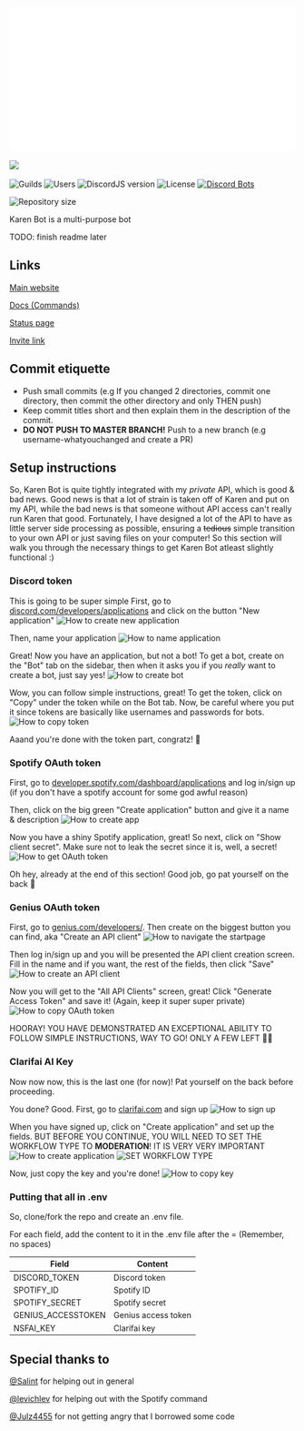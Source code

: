 <p align="center">
  <img src="readme.svg">
</p>

<a href="https://status.exerra.xyz" id="freshstatus-badge-root" data-banner-style="compact">
  <img src="https://public-api.freshstatus.io/v1/public/badge.svg/?badge=0b9b52df-6e1d-4d16-b836-5595b35bcef8" />
</a>

![Guilds](https://img.shields.io/badge/dynamic/json?color=success&label=Guilds&query=servercount&url=https%3A%2F%2Fcdn.exerra.xyz%2Fkaren%2Fstats%2F)
![Users](https://img.shields.io/badge/dynamic/json?color=success&label=Users&query=users&url=https%3A%2F%2Fcdn.exerra.xyz%2Fkaren%2Fstats%2F)
![DiscordJS version](https://img.shields.io/badge/dynamic/json?color=informational&label=DiscordJS&prefix=v&query=DiscordJS&url=https%3A%2F%2Fcdn.exerra.xyz%2Fkaren%2Fstats%2F)
![License](https://img.shields.io/github/license/exerra-discord/karen-bot)
[![Discord Bots](https://top.gg/api/widget/status/599289687743397889.svg)](https://top.gg/bot/599289687743397889)

![Repository size](https://img.shields.io/github/repo-size/exerra-discord/karen-bot)

Karen Bot is a multi-purpose bot

TODO: finish readme later

## Links

[Main website](https://karen.exerra.xyz)

[Docs (Commands)](https://docs.karen.exerra.xyz)

[Status page](https://status.exerra.xyz)

[Invite link](https://discord.com/oauth2/authorize?client_id=599289687743397889&scope=applications.commands%20bot&permissions=8)

## Commit etiquette

* Push small commits (e.g If you changed 2 directories, commit one directory, then commit the other directory and only THEN push)
* Keep commit titles short and then explain them in the description of the commit.
* **DO NOT PUSH TO MASTER BRANCH!** Push to a new branch (e.g username-whatyouchanged and create a PR)

## Setup instructions
So, Karen Bot is quite tightly integrated with my *private* API, which is good & bad news. Good news is that a lot of strain is taken off of Karen and put on my API, while the bad news is that someone without API access can't really run Karen that good. Fortunately, I have designed a lot of the API to have as little server side processing as possible, ensuring a ~~tedious~~ simple transition to your own API or just saving files on your computer!
So this section will walk you through the necessary things to get Karen Bot atleast slightly functional :)

### Discord token
This is going to be super simple
First, go to [discord.com/developers/applications](https://discord.com/developers/applications) and click on the button "New application"
![How to create new application](https://cdn.exerra.xyz/files/png/tutorials/discord_bot_token/create_application.png)

Then, name your application
![How to name application](https://cdn.exerra.xyz/files/png/tutorials/discord_bot_token/name_application.png)

Great! Now you have an application, but not a bot! To get a bot, create on the "Bot" tab on the sidebar, then when it asks you if you *really* want to create a bot, just say yes!
![How to create bot](https://cdn.exerra.xyz/files/png/tutorials/discord_bot_token/click_on_bot.png)

Wow, you can follow simple instructions, great! To get the token, click on "Copy" under the token while on the Bot tab. Now, be careful where you put it since tokens are basically like usernames and passwords for bots.
![How to copy token](https://cdn.exerra.xyz/files/png/tutorials/discord_bot_token/copy_token.png)

Aaand you're done with the token part, congratz! 🎉

### Spotify OAuth token
First, go to [developer.spotify.com/dashboard/applications](https://developer.spotify.com/dashboard/applications) and log in/sign up (if you don't have a spotify account for some god awful reason)

Then, click on the big green "Create application" button and give it a name & description
![How to create app](https://cdn.exerra.xyz/files/png/tutorials/spotify_oauth/create_app.png)

Now you have a shiny Spotify application, great! So next, click on "Show client secret". Make sure not to leak the secret since it is, well, a secret!
![How to get OAuth token](https://cdn.exerra.xyz/files/png/tutorials/spotify_oauth/get_token.png)

Oh hey, already at the end of this section! Good job, go pat yourself on the back 🥳

### Genius OAuth token
First, go to [genius.com/developers/](https://genius.com/developers/). Then create on the biggest button you can find, aka "Create an API client"
![How to navigate the startpage](https://cdn.exerra.xyz/files/png/tutorials/genius_oauth/startpage.png)

Then log in/sign up and you will be presented the API client creation screen. Fill in the name and if you want, the rest of the fields, then click "Save"
![How to create an API client](https://cdn.exerra.xyz/files/png/tutorials/genius_oauth/create_api_client.png)

Now you will get to the "All API Clients" screen, great! Click "Generate Access Token" and save it! (Again, keep it super super private)
![How to copy OAuth token](https://cdn.exerra.xyz/files/png/tutorials/genius_oauth/get_tokens.png)

HOORAY! YOU HAVE DEMONSTRATED AN EXCEPTIONAL ABILITY TO FOLLOW SIMPLE INSTRUCTIONS, WAY TO GO! ONLY A FEW LEFT 🥳🎉

### Clarifai AI Key
Now now now, this is the last one (for now)! Pat yourself on the back before proceeding.

You done? Good. First, go to [clarifai.com](https://clarifai.com) and sign up
![How to sign up](https://cdn.exerra.xyz/files/png/tutorials/clarifai_key/homepage.png)

When you have signed up, click on "Create application" and set up the fields. BUT BEFORE YOU CONTINUE, YOU WILL NEED TO SET THE WORKFLOW TYPE TO **MODERATION**! IT IS VERY VERY IMPORTANT
![How to create application](https://cdn.exerra.xyz/files/png/tutorials/clarifai_key/create_app.png)
![SET WORKFLOW TYPE](https://cdn.exerra.xyz/files/png/tutorials/clarifai_key/set_workflow.png)

Now, just copy the key and you're done!
![How to copy key](https://cdn.exerra.xyz/files/png/tutorials/clarifai_key/copy_key.png)

### Putting that all in .env
So, clone/fork the repo and create an .env file.

For each field, add the content to it in the .env file after the = (Remember, no spaces)

| Field              | Content             |
|--------------------|---------------------|
| DISCORD_TOKEN      | Discord token       |
| SPOTIFY_ID         | Spotify ID          |
| SPOTIFY_SECRET     | Spotify secret      |
| GENIUS_ACCESSTOKEN | Genius access token |
| NSFAI_KEY          | Clarifai key        |



## Special thanks to

[@Salint](https://github.com/Salint) for helping out in general

[@levichlev](https://github.com/levichlev) for helping out with the Spotify command

[@Julz4455](https://github.com/Julz4455) for not getting angry that I borrowed some code
